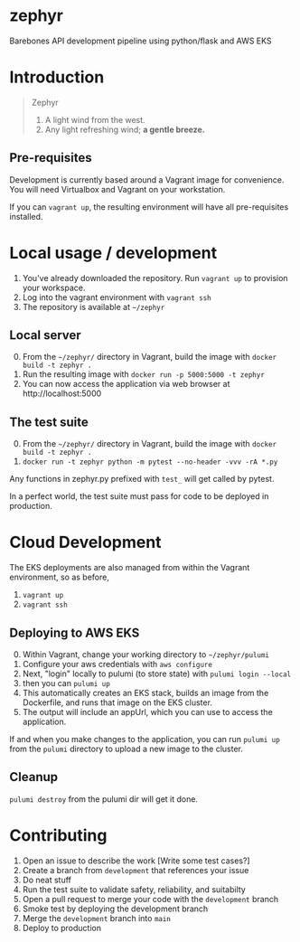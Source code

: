 # zephyr

Barebones API development pipeline using python/flask and AWS EKS

# Introduction

> Zephyr
>  1. A light wind from the west. 
>  2. Any light refreshing wind; **a gentle breeze.**

## Pre-requisites

Development is currently based around a Vagrant image for convenience. You will need Virtualbox and Vagrant on your workstation.

If you can `vagrant up`, the resulting environment will have all pre-requisites installed.

# Local usage / development

1. You've already downloaded the repository. Run `vagrant up` to provision your workspace.
2. Log into the vagrant environment with `vagrant ssh`
3. The repository is available at `~/zephyr`

## Local server

0. From the `~/zephyr/` directory in Vagrant, build the image with `docker build -t zephyr .`
1. Run the resulting image with `docker run -p 5000:5000 -t zephyr`
2. You can now access the application via web browser at http://localhost:5000

## The test suite

0. From the `~/zephyr/` directory in Vagrant, build the image with `docker build -t zephyr .`
1. `docker run -t zephyr python -m pytest --no-header -vvv -rA *.py`

Any functions in zephyr.py prefixed with `test_` will get called by pytest.

In a perfect world, the test suite must pass for code to be deployed in production.

# Cloud Development

The EKS deployments are also managed from within the Vagrant environment, so as before, 

1. `vagrant up`
2. `vagrant ssh`

## Deploying to AWS EKS

0. Within Vagrant, change your working directory to `~/zephyr/pulumi`
1. Configure your aws credentials with `aws configure`
2. Next, "login" locally to pulumi (to store state) with `pulumi login --local`
3. then you can `pulumi up`
4. This automatically creates an EKS stack, builds an image from the Dockerfile, and runs that image on the EKS cluster.
5. The output will include an appUrl, which you can use to access the application.

If and when you make changes to the application, you can run `pulumi up` from the `pulumi` directory to upload a new image to the cluster.

## Cleanup

`pulumi destroy` from the pulumi dir will get it done.

# Contributing

1. Open an issue to describe the work [Write some test cases?]
2. Create a branch from `development` that references your issue
3. Do neat stuff
4. Run the test suite to validate safety, reliability, and suitabilty
5. Open a pull request to merge your code with the `development` branch
6. Smoke test by deploying the development branch
7. Merge the `development` branch into `main`
8. Deploy to production
